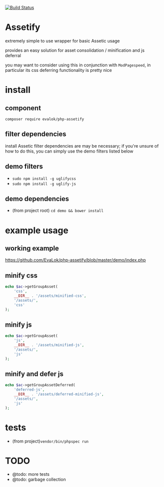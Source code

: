 [![Build Status](https://travis-ci.org/EvaLok/php-assetify.svg?branch=master)](https://travis-ci.org/EvaLok/php-assetify)

# Assetify
extremely simple to use wrapper for basic Assetic usage

provides an easy solution for asset consolidation / minification and js deferral

you may want to consider using this in conjunction with `ModPagespeed`, in particular its css deferring functionality is pretty nice

# install
## component
`composer require evalok/php-assetify`

## filter dependencies
install Assetic filter dependencies are may be necessary; if you're unsure of how to do this, you can simply use the demo filters listed below

## demo filters
- `sudo npm install -g uglifycss`
- `sudo npm install -g uglify-js`

## demo dependencies
- (from project root) `cd demo && bower install`

# example usage
## working example
https://github.com/EvaLok/php-assetify/blob/master/demo/index.php

## minify css
```php
echo $ac->getGroupAsset(
	'css',
	__DIR__ . '/assets/minified-css',
	'/assets/',
	'css'
);
```

## minify js
```php
echo $ac->getGroupAsset(
	'js',
	__DIR__ . '/assets/minified-js',
	'/assets/',
	'js'
);
```

## minify and defer js
```php
echo $ac->getGroupAssetDeferred(
	'deferred-js',
	__DIR__ . '/assets/deferred-minified-js',
	'/assets/',
	'js'
);
```


# tests
- (from project)`vendor/bin/phpspec run`

# TODO
- @todo: more tests
- @todo: garbage collection
 
